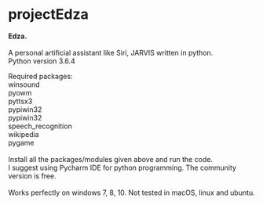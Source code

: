 # projectEdza
<b>Edza.</b><br>
<br>
A personal artificial assistant like Siri, JARVIS written in python.<br>
Python version 3.6.4<br>

Required packages:<br>
winsound<br>
pyowm<br>
pyttsx3<br>
pypiwin32<br>
pypiwin32<br>
speech_recognition<br>
wikipedia<br>
pygame<br>
<br>
Install all the packages/modules given above and run the code.<br>
I suggest using Pycharm IDE for python programming. The community version is free.<br><br>
Works perfectly on windows 7, 8, 10. Not tested in macOS, linux and ubuntu.
